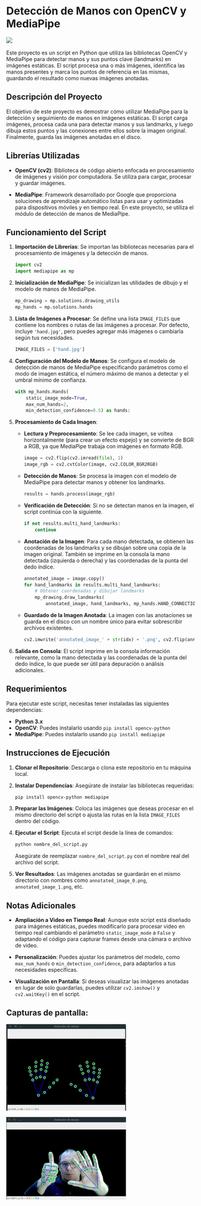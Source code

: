 # Detección de Manos con OpenCV y MediaPipe

<span><img src="https://img.shields.io/badge/Python-FFD43B?style=for-the-badge&logo=python&logoColor=blue"/></span>

Este proyecto es un script en Python que utiliza las bibliotecas OpenCV y MediaPipe para detectar manos y sus puntos clave (landmarks) en imágenes estáticas. El script procesa una o más imágenes, identifica las manos presentes y marca los puntos de referencia en las mismas, guardando el resultado como nuevas imágenes anotadas.

## Descripción del Proyecto

El objetivo de este proyecto es demostrar cómo utilizar MediaPipe para la detección y seguimiento de manos en imágenes estáticas. El script carga imágenes, procesa cada una para detectar manos y sus landmarks, y luego dibuja estos puntos y las conexiones entre ellos sobre la imagen original. Finalmente, guarda las imágenes anotadas en el disco.

## Librerías Utilizadas

- **OpenCV (cv2)**: Biblioteca de código abierto enfocada en procesamiento de imágenes y visión por computadora. Se utiliza para cargar, procesar y guardar imágenes.

- **MediaPipe**: Framework desarrollado por Google que proporciona soluciones de aprendizaje automático listas para usar y optimizadas para dispositivos móviles y en tiempo real. En este proyecto, se utiliza el módulo de detección de manos de MediaPipe.

## Funcionamiento del Script

1. **Importación de Librerías**: Se importan las bibliotecas necesarias para el procesamiento de imágenes y la detección de manos.

   ```python
   import cv2
   import mediapipe as mp
   ```

2. **Inicialización de MediaPipe**: Se inicializan las utilidades de dibujo y el modelo de manos de MediaPipe.

   ```python
   mp_drawing = mp.solutions.drawing_utils
   mp_hands = mp.solutions.hands
   ```

3. **Lista de Imágenes a Procesar**: Se define una lista `IMAGE_FILES` que contiene los nombres o rutas de las imágenes a procesar. Por defecto, incluye `'hand.jpg'`, pero puedes agregar más imágenes o cambiarla según tus necesidades.

   ```python
   IMAGE_FILES = ['hand.jpg']
   ```

4. **Configuración del Modelo de Manos**: Se configura el modelo de detección de manos de MediaPipe especificando parámetros como el modo de imagen estática, el número máximo de manos a detectar y el umbral mínimo de confianza.

   ```python
   with mp_hands.Hands(
       static_image_mode=True,
       max_num_hands=2,
       min_detection_confidence=0.5) as hands:
   ```

5. **Procesamiento de Cada Imagen**:

   - **Lectura y Preprocesamiento**: Se lee cada imagen, se voltea horizontalmente (para crear un efecto espejo) y se convierte de BGR a RGB, ya que MediaPipe trabaja con imágenes en formato RGB.

     ```python
     image = cv2.flip(cv2.imread(file), 1)
     image_rgb = cv2.cvtColor(image, cv2.COLOR_BGR2RGB)
     ```

   - **Detección de Manos**: Se procesa la imagen con el modelo de MediaPipe para detectar manos y obtener los landmarks.

     ```python
     results = hands.process(image_rgb)
     ```

   - **Verificación de Detección**: Si no se detectan manos en la imagen, el script continúa con la siguiente.

     ```python
     if not results.multi_hand_landmarks:
         continue
     ```

   - **Anotación de la Imagen**: Para cada mano detectada, se obtienen las coordenadas de los landmarks y se dibujan sobre una copia de la imagen original. También se imprime en la consola la mano detectada (izquierda o derecha) y las coordenadas de la punta del dedo índice.

     ```python
     annotated_image = image.copy()
     for hand_landmarks in results.multi_hand_landmarks:
         # Obtener coordenadas y dibujar landmarks
         mp_drawing.draw_landmarks(
             annotated_image, hand_landmarks, mp_hands.HAND_CONNECTIONS)
     ```

   - **Guardado de la Imagen Anotada**: La imagen con las anotaciones se guarda en el disco con un nombre único para evitar sobrescribir archivos existentes.

     ```python
     cv2.imwrite('annotated_image_' + str(idx) + '.png', cv2.flip(annotated_image, 1))
     ```

6. **Salida en Consola**: El script imprime en la consola información relevante, como la mano detectada y las coordenadas de la punta del dedo índice, lo que puede ser útil para depuración o análisis adicionales.

## Requerimientos

Para ejecutar este script, necesitas tener instaladas las siguientes dependencias:

- **Python 3.x**
- **OpenCV**: Puedes instalarlo usando `pip install opencv-python`
- **MediaPipe**: Puedes instalarlo usando `pip install mediapipe`

## Instrucciones de Ejecución

1. **Clonar el Repositorio**: Descarga o clona este repositorio en tu máquina local.

2. **Instalar Dependencias**: Asegúrate de instalar las bibliotecas requeridas:

   ```bash
   pip install opencv-python mediapipe
   ```

3. **Preparar las Imágenes**: Coloca las imágenes que deseas procesar en el mismo directorio del script o ajusta las rutas en la lista `IMAGE_FILES` dentro del código.

4. **Ejecutar el Script**: Ejecuta el script desde la línea de comandos:

   ```bash
   python nombre_del_script.py
   ```

   Asegúrate de reemplazar `nombre_del_script.py` con el nombre real del archivo del script.

5. **Ver Resultados**: Las imágenes anotadas se guardarán en el mismo directorio con nombres como `annotated_image_0.png`, `annotated_image_1.png`, etc.

## Notas Adicionales

- **Ampliación a Video en Tiempo Real**: Aunque este script está diseñado para imágenes estáticas, puedes modificarlo para procesar video en tiempo real cambiando el parámetro `static_image_mode` a `False` y adaptando el código para capturar frames desde una cámara o archivo de video.

- **Personalización**: Puedes ajustar los parámetros del modelo, como `max_num_hands` o `min_detection_confidence`, para adaptarlos a tus necesidades específicas.

- **Visualización en Pantalla**: Si deseas visualizar las imágenes anotadas en lugar de solo guardarlas, puedes utilizar `cv2.imshow()` y `cv2.waitKey()` en el script.

## Capturas de pantalla:

<span><img src="https://github.com/VintaBytes/Deteccion-de-Manos-con-OpenCV/blob/main/manos1.png"  width="320px"/></span>

<span><img src="https://github.com/VintaBytes/Deteccion-de-Manos-con-OpenCV/blob/main/manos2.png"  width="320px"/></span>



